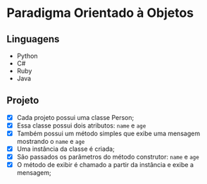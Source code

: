# Paradigma Orientado à Objetos

## Linguagens

- Python
- C#
- Ruby
- Java

## Projeto

- [X] Cada projeto possui uma classe Person;
- [X] Essa classe possui dois atributos: `name` e `age`
- [X] Também possui um método simples que exibe uma mensagem mostrando o `name` e `age`
- [X] Uma instância da classe é criada;
- [X] São passados os parâmetros do método construtor: `name` e `age`
- [X] O método de exibir é chamado a partir da instância e exibe a mensagem;